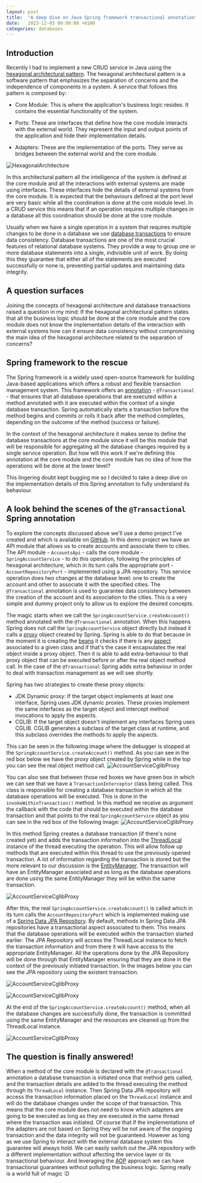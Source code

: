 ```yaml
---
layout: post
title:  "A deep dive on Java Spring framework transactional annotation"
date:   2023-12-03 00:00:00 +0100
categories: databases
---
```


## Introduction

Recently I had to implement a new CRUD service in Java using the [hexagonal architectural pattern](https://en.wikipedia.org/wiki/Hexagonal_architecture_(software)).
The hexagonal architectural pattern is a software pattern that emphasizes the separation of concerns and the independence of components in a system. A service that follows this pattern is composed by:

- Core Module: This is where the application's business logic resides. It contains the essential functionality of the system.

- Ports: These are interfaces that define how the core module interacts with the external world. They represent the input and output points of the application and hide their implementation details.

- Adapters: These are the implementation of the ports. They serve as bridges between the external world and the core module.

![HexagonalArchitecture](/images/2023-12-03-a-deep-dive-on-java-spring-framework-transactional-annotation/hexagonal-architecture.jpg)

In this architectural pattern all the intelligence of the system is defined at the core module and all the interactions with external systems are made using interfaces. These interfaces hide the details of external systems from the core module. It is expected that the behaviours defined at the port level are very basic while all the coordination is done at the core module level. In a CRUD service this means that if an operation requires multiple changes in a database all this coordination should be done at the core module.

Usually when we have a single operation in a system that requires multiple changes to be done in a database we use [database transactions](https://en.wikipedia.org/wiki/Database_transaction) to ensure data consistency. Database transactions are one of the most crucial features of relational database systems. They provide a way to group one or more database statements into a single, indivisible unit of work. By doing this they guarantee that either all of the statements are executed successfully or none is, preventing partial updates and maintaining data integrity.

## A question surfaces

Joining the concepts of hexagonal architecture and database transactions raised a question in my mind: If the hexagonal architectural pattern states that all the business logic should be done at the core module and the core module does not know the implementation details of the interaction with external systems how can it ensure data consistency without compromising the main idea of the hexagonal architecture related to the separation of concerns?


## Spring framework to the rescue  

The Spring framework is a widely used open-source framework for building Java-based applications which offers a robust and flexible transaction management system. This framework offers an [annotation](https://en.wikipedia.org/wiki/Java_annotation) - `@Transactional` - that ensures that all database operations that are executed within a method annotated with it are executed within the context of a single database transaction. Spring automatically starts a transaction before the method begins and commits or rolls it back after the method completes, depending on the outcome of the method (success or failure).

In the context of the hexagonal architecture it makes sense to define the database transactions at the core module since it will be this module that will be responsible for aggregating all the database changes required by a single service operation. But how will this work if we're defining this annotation at the core module and the core module has no idea of how the operations will be done at the lower level?

This lingering doubt kept bugging me so I decided to take a deep dive on the implementation details of this Spring annotation to fully understand its behaviour.


## A look behind the scenes of the `@Transactional` Spring annotation

To explore the concepts discussed above we'll use a demo project I've created and which is available on [GitHub](https://github.com/XavierAraujo/spring-transactional-demo). In this demo project we have an API module that allows us to create accounts and associate them to cities. The API module - `AccountsApi` - calls the core module - `SpringAccountService` - to do this operation, following the principles of hexagonal architecture, which in its turn calls the appropriate port - `AccountRepositoryPort` - implemented using a JPA repository. This service operation does two changes at the database level: one to create the account and other to associate it with the specified cities. The `@Transactional` annotation is used to guarantee data consistency between the creation of the account and its association to the cities. This is a very simple and dummy project only to allow us to explore the desired concepts.

The magic starts when we call the `SpringAccountService.createAccount()` method annotated with the `@Transactional` annotation. When this happens Spring does not call the `SpringAccountService` object directly but instead it calls a [proxy](https://refactoring.guru/design-patterns/proxy) object created by Spring. Spring is able to do that because in the moment it is creating the [beans](https://docs.spring.io/spring-framework/reference/core/beans/definition.html) it checks if there is any [aspect](https://docs.spring.io/spring-framework/reference/core/aop.html) associated to a given class and if that's the case it encapsulates the real object inside a proxy object. Then it is able to add extra-behaviour to that proxy object that can be executed before or after the real object method call. In the case of the `@Transactional` Spring adds extra behaviour in order to deal with transaction management as we will see shortly.

Spring has two strategies to create these proxy objects:
- JDK Dynamic proxy: If the target object implements at least one interface, Spring uses JDK dynamic proxies. These proxies implement the same interfaces as the target object and intercept method invocations to apply the aspects.
- CGLIB: If the target object doesn't implement any interfaces Spring uses CGLIB. CGLIB generates a subclass of the target class at runtime, and this subclass overrides the methods to apply the aspects.

This can be seen in the following image where the debugger is stopped at the `SpringAccountService.createAccount()` method. As you can see in the red box below we have the proxy object created by Spring while in the top you can see the real object method call.
![AccountServiceCglibProxy](/images/2023-12-03-a-deep-dive-on-java-spring-framework-transactional-annotation/account-service-cglib-proxy.jpg)

You can also see that between those red boxes we have green box in which we can see that we have a `TransactionInterceptor` class being called. This class is responsible for creating a database transaction in which all the database operations will be executed. This is done in the `invokeWithinTransaction()` method. In this method we receive as argument the callback with the code that should be executed within the database transaction and that points to the real `SpringAccountService` object as you can see in the red box of the following image:
![AccountServiceCglibProxy](/images/2023-12-03-a-deep-dive-on-java-spring-framework-transactional-annotation/invokeWithinTransaction.jpg)

In this method Spring creates a database transaction (if there's none created yet) and adds the transaction information into the [ThreadLocal](https://docs.oracle.com/javase/8/docs/api/java/lang/ThreadLocal.html) instance of the thread executing the operation. This will allow follow up methods that are executed within this thread to use the previously opened transaction. A lot of information regarding the transaction is stored but the more relevant to our discussion is the [EntityManager](https://www.ibm.com/docs/en/wasdtfe?topic=architecture-entity-manager). The transaction will have an EntityManager associated and as long as the database operations are done using the same EntityManager they will be within the same transaction.

![AccountServiceCglibProxy](/images/2023-12-03-a-deep-dive-on-java-spring-framework-transactional-annotation/startTransaction.jpg)

After this, the real `SpringAccountService.createAccount()` is called which in its turn calls the `AccountRepositoryPort` which is implemented making use of a [Spring Data JPA Repository](https://docs.spring.io/spring-data/jpa/docs/1.6.0.RELEASE/reference/html/jpa.repositories.html). By default, methods in Spring Data JPA repositories have a transactional aspect associated to them. This means that the database operations will be executed within the transaction started earlier. The JPA Repository will access the ThreadLocal instance to fetch the transaction information and from there it will have access to the appropriate EntityManager. All the operations done by the JPA Repository will be done through that EntityManager ensuring that they are done in the context of the previously initiated transaction. In the images below you can see the JPA repository using the existent transaction.


![AccountServiceCglibProxy](/images/2023-12-03-a-deep-dive-on-java-spring-framework-transactional-annotation/fetchExistentTransaction.jpg)


![AccountServiceCglibProxy](/images/2023-12-03-a-deep-dive-on-java-spring-framework-transactional-annotation/saveWithinTransaction.jpg)

At the end of the `SpringAccountService.createAccount()` method, when all the database changes are successfully done, the transaction is committed using the same EntityManager and the resources are cleaned up from the ThreadLocal instance.

![AccountServiceCglibProxy](/images/2023-12-03-a-deep-dive-on-java-spring-framework-transactional-annotation/transactionCommit.jpg)


## The question is finally answered!

When a method of the core module is declared with the `@Transactional` annotation a database transaction is initiated once that method gets called, and the transaction details are added to the thread executing the method through its `ThreadLocal` instance. Then Spring Data JPA repository will access the transaction information placed on the `ThreadLocal` instance and will do the database changes under the scope of that transaction. This means that the core module does not need to know which adapters are going to be executed as long as they are executed in the same thread where the transaction was initiated.
Of course that if the implementations of the adapters are not based on Spring they will be not aware of the ongoing transaction and the data integrity will not be guaranteed. However as long as we use Spring to interact with the external database system this guarantee will always hold. We can easily switch out the JPA repository with a different implementation without affecting the service layer or its transactional behaviour. And leveraging the [AOP](https://en.wikipedia.org/wiki/Aspect-oriented_programming) approach we can have transactional guarantees without polluting the business logic. Spring really is a world full of magic :D
